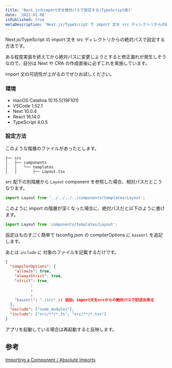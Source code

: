 ```yaml
---
title: 'Next.jsのimport文を絶対パスで設定する(TypeScript版)'
date: '2021-01-08'
isPublished: true
metaDescription: 'Next.js/TypeScript で import 文を src ディレクトリからの絶対パスで設定する方法を解説します。設定はものすごく簡単で tsconfig.json の compilerOptions に `baseUrl` を追記します。'
---
```


Next.js/TypeScript の import 文を src ディレクトリからの絶対パスで設定する方法です。

ある程度実装を終えてから絶対パスに変更しようとすると修正漏れが発生しそうなので、自分は Next や CRA の作成直後に必ずこれを実施しています。

import 文の可読性が上がるのでぜひお試しください。

### 環境

- macOS Catalina 10.15.5(19F101)
- VSCode 1.52.1
- Next 10.0.4
- React 16.14.0
- TypeScript 4.0.5

### 設定方法

このような階層のファイルがあったとします。

```
├── src
│   ├── components
│   │   └── templates
│   │       ├── Layout.tsx
```

src 配下の別階層から `Layout` component を参照した場合、相対パスだとこうなります。

```ts
import Layout from '../../../../components/templates/Layout';
```

このように import の階層が深くなった場合に、絶対パスだと以下のように書けます。

```ts
import Layout from 'components/templates/Layout';
```

設定はものすごく簡単で tsconfig.json の compilerOptions に `baseUrl` を追記します。

あとは `include` に 対象のファイルを記載するだけです。

```json:tsconfig.json
{
  "compilerOptions": {
    "allowJs": true,
    "alwaysStrict": true,
    "strict": true,
           :
           :
           :
    "baseUrl": "./src" // 追加。import文をsrcからの絶対パスで記述出来る
  },
  "exclude": ["node_modules"],
  "include": ["src/**/*.ts", "src/**/*.tsx"]
}
```

アプリを起動している場合は再起動すると反映します。

## 参考

[Importing a Component / Absolute Imports](https://create-react-app.dev/docs/importing-a-component/#absolute-imports)
